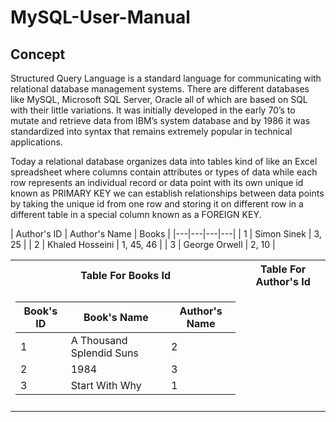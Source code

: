 # MySQL-User-Manual
## Concept 
Structured Query Language is a standard language for communicating with relational 
database management systems. There are different databases like MySQL, Microsoft SQL 
Server, Oracle all of which are based on SQL with their little variations. It was 
initially developed in the early 70’s to mutate and retrieve data from IBM’s system 
database and by 1986 it was standardized into syntax that remains extremely popular 
in technical applications. 

Today a relational database organizes data into tables kind of like an Excel spreadsheet 
where columns contain attributes or types of data while each row represents an 
individual record or data point with its own unique id known as PRIMARY KEY we 
can establish relationships between data points by taking the unique id from one row 
and storing it on different row in a different table in a special column known as a 
FOREIGN KEY.

<table>
<tr><th> Table For Books Id </th><th> Table For Author's Id </th></tr>
<tr><td>

| Book's ID | Book's Name | Author's Name |
|---|---|---|
| 1 | A Thousand Splendid Suns | 2 |
| 2 | 1984 | 3 |
| 3 | Start With Why | 1 |

</td></tr><td><tr>

| Author's ID | Author's Name | Books |
|---|---|---|---|
| 1 | Simon Sinek | 3, 25 |
| 2 | Khaled Hosseini | 1, 45, 46 |
| 3 | George Orwell | 2, 10 |

</td></tr>
</table>
 
 